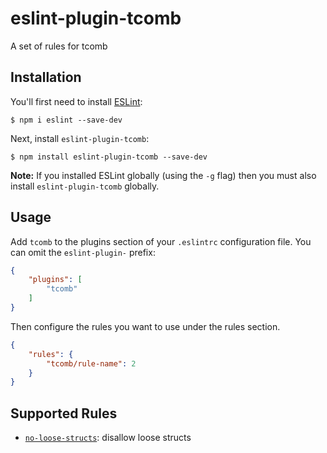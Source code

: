 # eslint-plugin-tcomb

A set of rules for tcomb

## Installation

You'll first need to install [ESLint](http://eslint.org):

```
$ npm i eslint --save-dev
```

Next, install `eslint-plugin-tcomb`:

```
$ npm install eslint-plugin-tcomb --save-dev
```

**Note:** If you installed ESLint globally (using the `-g` flag) then you must also install `eslint-plugin-tcomb` globally.

## Usage

Add `tcomb` to the plugins section of your `.eslintrc` configuration file. You can omit the `eslint-plugin-` prefix:

```json
{
    "plugins": [
        "tcomb"
    ]
}
```


Then configure the rules you want to use under the rules section.

```json
{
    "rules": {
        "tcomb/rule-name": 2
    }
}
```

## Supported Rules

* [`no-loose-structs`](docs/rules/no-loose-structs.md): disallow loose structs
